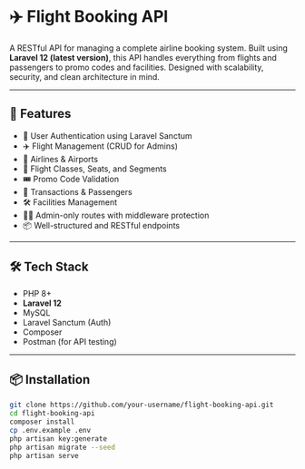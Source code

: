 # ✈️ Flight Booking API

A RESTful API for managing a complete airline booking system. Built using **Laravel 12 (latest version)**, this API handles everything from flights and passengers to promo codes and facilities. Designed with scalability, security, and clean architecture in mind.

---

## 🚀 Features

- 🔐 User Authentication using Laravel Sanctum
- ✈️ Flight Management (CRUD for Admins)
- 🏢 Airlines & Airports
- 💺 Flight Classes, Seats, and Segments
- 🎟️ Promo Code Validation
- 🧾 Transactions & Passengers
- 🛠️ Facilities Management
- 🧑‍💼 Admin-only routes with middleware protection
- 📦 Well-structured and RESTful endpoints

---

## 🛠 Tech Stack

- PHP 8+
- **Laravel 12**
- MySQL
- Laravel Sanctum (Auth)
- Composer
- Postman (for API testing)

---

## 📦 Installation

```bash
git clone https://github.com/your-username/flight-booking-api.git
cd flight-booking-api
composer install
cp .env.example .env
php artisan key:generate
php artisan migrate --seed
php artisan serve
